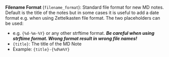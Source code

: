 **Filename Format** (`filename_format`): Standard file format for new MD notes. Default is the title of the notes but in some cases it is useful to add a date format e.g. when using Zettelkasten file format. 
The two placeholders can be used:

* e.g. `{%d-%m-%Y}` or any other strftime format. 
    ***Be careful when using strftime format. Wrong format result in wrong file names!***
* `{title}`: The title of the MD Note
* Example: `{title}-{%d%m%Y}`

